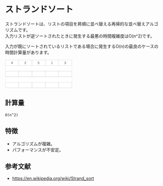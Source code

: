 # ストランドソート

ストランドソートは、リストの項目を昇順に並べ替える再帰的な並べ替えアルゴリズムです。  
入力リストが逆ソートされたときに発生する最悪の時間複雑度はO(n^2)です。  

入力が既にソートされているリストである場合に発生するO(n)の最良のケースの時間計算量があります。  

![ストランドソート](../img/StrandSort.gif)  

## 計算量

```text
O(n^2)
```

## 特徴

- アルゴリズムが複雑。
- パフォーマンスが不安定。

## 参考文献

- <https://en.wikipedia.org/wiki/Strand_sort>
